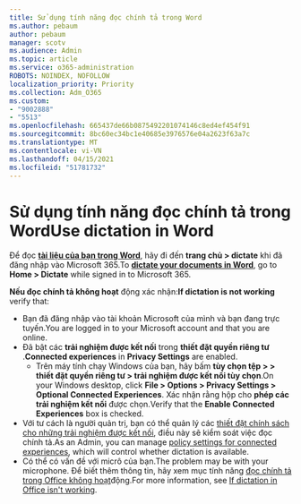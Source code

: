```yaml
---
title: Sử dụng tính năng đọc chính tả trong Word
ms.author: pebaum
author: pebaum
manager: scotv
ms.audience: Admin
ms.topic: article
ms.service: o365-administration
ROBOTS: NOINDEX, NOFOLLOW
localization_priority: Priority
ms.collection: Adm_O365
ms.custom:
- "9002888"
- "5513"
ms.openlocfilehash: 665437de66b0875492201074146c8ed4ef454f91
ms.sourcegitcommit: 8bc60ec34bc1e40685e3976576e04a2623f63a7c
ms.translationtype: MT
ms.contentlocale: vi-VN
ms.lasthandoff: 04/15/2021
ms.locfileid: "51781732"
---
```

# <a name="use-dictation-in-word"></a><span data-ttu-id="ec078-102">Sử dụng tính năng đọc chính tả trong Word</span><span class="sxs-lookup"><span data-stu-id="ec078-102">Use dictation in Word</span></span>

<span data-ttu-id="ec078-103">Để đọc **[tài liệu của bạn trong Word](https://support.office.com/article/dictate-your-documents-in-word-3876e05f-3fcc-418f-b8ab-db7ce0d11d3c)**, hãy đi đến **trang chủ > dictate** khi đã đăng nhập vào Microsoft 365.</span><span class="sxs-lookup"><span data-stu-id="ec078-103">To **[dictate your documents in Word](https://support.office.com/article/dictate-your-documents-in-word-3876e05f-3fcc-418f-b8ab-db7ce0d11d3c)**, go to **Home > Dictate** while signed in to Microsoft 365.</span></span>

<span data-ttu-id="ec078-104">**Nếu đọc chính tả không hoạt** động xác nhận:</span><span class="sxs-lookup"><span data-stu-id="ec078-104">**If dictation is not working** verify that:</span></span>

- <span data-ttu-id="ec078-105">Bạn đã đăng nhập vào tài khoản Microsoft của mình và bạn đang trực tuyến.</span><span class="sxs-lookup"><span data-stu-id="ec078-105">You are logged in to your Microsoft account and that you are online.</span></span>
- <span data-ttu-id="ec078-106">Đã bật các **trải nghiệm được kết nối** trong **thiết đặt quyền riêng tư** .</span><span class="sxs-lookup"><span data-stu-id="ec078-106">**Connected experiences** in **Privacy Settings** are enabled.</span></span> 
    - <span data-ttu-id="ec078-107">Trên máy tính chạy Windows của bạn, hãy bấm **tùy chọn tệp > > thiết đặt quyền riêng tư > trải nghiệm được kết nối tùy chọn**.</span><span class="sxs-lookup"><span data-stu-id="ec078-107">On your Windows desktop, click **File > Options > Privacy Settings > Optional Connected Experiences**.</span></span> <span data-ttu-id="ec078-108">Xác nhận rằng hộp cho **phép các trải nghiệm kết nối** được chọn.</span><span class="sxs-lookup"><span data-stu-id="ec078-108">Verify that the **Enable Connected Experiences** box is checked.</span></span>
- <span data-ttu-id="ec078-109">Với tư cách là người quản trị, bạn có thể quản lý các [thiết đặt chính sách cho những trải nghiệm được kết nối](https://docs.microsoft.com/deployoffice/privacy/manage-privacy-controls#policy-settings-for-connected-experiences), điều này sẽ kiểm soát việc đọc chính tả.</span><span class="sxs-lookup"><span data-stu-id="ec078-109">As an Admin, you can manage [policy settings for connected experiences](https://docs.microsoft.com/deployoffice/privacy/manage-privacy-controls#policy-settings-for-connected-experiences), which will control whether dictation is available.</span></span>
- <span data-ttu-id="ec078-110">Có thể có vấn đề với micrô của bạn.</span><span class="sxs-lookup"><span data-stu-id="ec078-110">The problem may be with your microphone.</span></span> <span data-ttu-id="ec078-111">Để biết thêm thông tin, hãy xem mục tính năng [đọc chính tả trong Office không hoạt](https://support.office.com/article/If-dictation-in-Office-isn-t-working-3a740b4a-19d5-461c-b59a-d82172707fd4#OfficeVersion=Web)động.</span><span class="sxs-lookup"><span data-stu-id="ec078-111">For more information, see [If dictation in Office isn't working](https://support.office.com/article/If-dictation-in-Office-isn-t-working-3a740b4a-19d5-461c-b59a-d82172707fd4#OfficeVersion=Web).</span></span>
